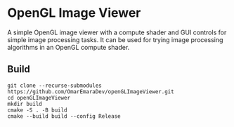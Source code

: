 # OpenGL Image Viewer

A simple OpenGL image viewer with a compute shader and GUI controls for simple
image processing tasks. It can be used for trying image processing algorithms in
an OpenGL compute shader.

## Build

```
git clone --recurse-submodules https://github.com/OmarEmaraDev/openGLImageViewer.git
cd openGLImageViewer
mkdir build
cmake -S . -B build
cmake --build build --config Release
```
